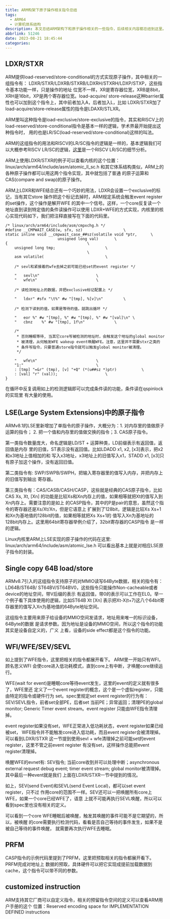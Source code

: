 ```yaml
---
title: ARM构架下原子操作相关指令总结
tags:
  - ARM64
  - 计算机体系结构
description: 本文总结ARM架构下和原子操作相关的一些指令，后续相关内容都总结到这里。 涉及到代码分析时，使用的内核版本是v6.5-rc3。
abbrlink: 51246
date: 2023-08-21 18:45:44
categories:
---
```


LDXR/STXR
----------

ARM提供load-reserved/store-conditional的方式实现原子操作，其中相关的一组指令有：
LDXR/STXR/LDXRB/STXRB/LDXRH/STXRH/LDXP/STXP，这些指令基本功能一样，只是操作的地址
位宽不一样，XR是寄存器位宽，XRB是8bit，XRH是16bit，XP是两个寄存器位宽。load-acquire/
store-release这种barrier属性也可以加到这个指令上，其中前者加入A，后者加入L，比如
LDXR/STXR加了load-acquire/store-release属性的指令是LDAXR/STLXR。

ARM里叫这种指令是load-exclusive/store-exclusive的指令，其实和RISCV上的
load-reserved/store-conditional指令是基本一样的逻辑，学术界最开始提出这种指令时，
用的也是LR/SC(load-reserved/store-conditional)这样的叫法。

ARM的这组指令的用法和RISCV的LR/SC指令的逻辑是一样的，基本逻辑我们可以大概参考RISCV
LR/SC的逻辑，[这里](https://wangzhou.github.io/riscv原子指令分析/)是一个RISCV LR/SC的细节分析。

ARM上使用LDXR/STXR的例子可以查看内核的这个位置：linux/arch/arm64/include/asm/atomic_ll_sc.h
和其它体系结构类似，ARM上的各种原子操作都可以用这两个指令实现，其中就包括了普通
的原子运算和CAS(compare and swap)的原子操作。

ARM上LDXR和WFE结合还有一个巧妙的用法，LDXR会设置一个exclusive的标记，当有其它store
操作把这个标记去掉时，ARM规定系统会触发event register的set操作，这个操作是解开WFE
的其中一个信号。这样，一个core反复读一个地址直到读到特定值的条件读操作可以使用
LDXR+WFE的方式实现，内核里的核心实现代码如下，我们把注释直接写在下面的代码里。
```
/* linux/arch/arm64/include/asm/cmpxchg.h */
#define __CMPWAIT_CASE(w, sfx, sz)					\
static inline void __cmpwait_case_##sz(volatile void *ptr,		\
				       unsigned long val)		\
{									\
	unsigned long tmp;						\
									\
	asm volatile(							\

	/* sevl和紧接着的wfe去掉之前可能已经set的event register */

	"	sevl\n"							\
	"	wfe\n"							\

	/* 读检测地址上的数据，并把exclusive标记配置上 */

	"	ldxr" #sfx "\t%" #w "[tmp], %[v]\n"			\

	/* 检测下读到的值，如果是等待的值，就跳出循环 */

	"	eor	%" #w "[tmp], %" #w "[tmp], %" #w "[val]\n"	\
	"	cbnz	%" #w "[tmp], 1f\n"				\

	/*
	 * 否则睡眠等待, 当其它core写被检测的地址时，会触发这个地址的global monitor
	 * 被清理，从何触发WFE wakeup event唤醒WFE。注意，这里并不需要stxr之类的
	 * 条件写指令，只要普通store指令就可以触发global monitor被清理。
	 */

	"	wfe\n"							\
	"1:"								\
	: [tmp] "=&r" (tmp), [v] "+Q" (*(u##sz *)ptr)			\
	: [val] "r" (val));						\
}
```
在循环中反复调用如上的检测逻辑即可以完成条件读的功能，条件读在qspinlock的实现里
有大量的使用。

LSE(Large System Extensions)中的原子指令
-----------------------------------------

ARMv8.1的LSE里新增加了单指令的原子操作，大概分为：1. 对内存里的值做原子运算的指令；
2. 把一个值和内存里的值做交换的指令；3. CAS原子指令。

第一类指令数量庞大，命名逻辑是LD/ST + 运算种类，LD前缀表示有返回值，返回值是内存
里的旧值，ST表示没有返回值。比如LDADD x1, x2, [x3]表示，把x2和x3地址上值相加的和
写入x3地址，x3地址上的旧值写入x1，STADD x1, [x3]只有原子加这个操作，没有返回旧值。

第二类指令有: SWP/SWPB/SWPH，把输入寄存器里的值写入内存，并把内存上的旧值写到输出
寄存器。

第三类指令有：CAS/CASB/CASH/CASP，这些就是经典的CAS原子指令，比如CAS Xs, Xt, [Xn]
的功能是比较Xs和Xn内存上的值，如果相等就把Xt的值写入到Xn内存上。需要注意的是如上
的CASP指令，其中的P是pair的意思，虽然这个指令的寄存器还是Xs/Xt/Xn，但是它语意上
扩展到了128bit，逻辑是比较Xs Xs+1和Xn为基地值的128bit的值，如果相等就把Xs Xs+1的
值写入Xn为基地址的128bit内存上。这里用64bit寄存器举例介绍了，32bit寄存器的CASP指令
是一样的逻辑。

Linux内核里ARM上LSE实现的原子操作的代码在这里: linux/arch/arm64/include/asm/atomic_lse.h
可以看出基本上就是对相应LSE原子指令的封装。

Single copy 64B load/store
---------------------------

ARMv8.7引入的这组指令支持原子的对MMIO读写64Byte数据，相关的指令有：LD64B/ST64B/
ST64BV/ST64BV0，这些指令只能操作Non-cacheable或者device的地址空间，带V后缀的表示
有返回值，带0的表示可以工作在EL0。举一个例子看下具体使用的逻辑，比如ST64B Xt [Xn]
表示把Xt-X(t+7)这八个64bit寄存器里的值写入Xn为基地值的64Byte地址空间。

这组指令主要用来原子给设备的MMIO空间发请求，地址用来唯一的标识设备，64Byte的数据
是请求参数。因为地址是设备的MMIO空间，所以这个指令的功能其实是设备自定义的，广义
上看，设备的side effect都是这个指令的功能。

WFI/WFE/SEV/SEVL
-----------------

如上提到了WFE指令，这里把相关的指令都展开看下。 ARM里一开始只有WFI，顾名思义WFI
会使core进入低功耗模式，直到core上有中断，才唤醒core继续运行。

WFE(wait for event)是睡眠core等待event发生，这里的event的定义就有很多了，WFE里还
定义了一个event register的概念，这个是一个虚拟register，只能由特定的指令或硬件行为
set。spec里规定set event register的行为有：SEV/SEVL指令，前者set全部PE，后者set
当前PE；异常返回；清理PE的global monitor; Generic Timer event stream。event register
只能由WFE指令清理掉。

event register如果没有set，WFE正常进入低功耗状态，event register如果已经被set，
WFE指令并不能触发core进入低功耗，而且event register会被清理掉。可以看到LDXR/STXR
这一节提到使用sevl + wfe清理掉之前可能set的event register，这里不管之前event register
有没有set，这样操作总能把event register清理掉。

唤醒WFE的evnet有: SEV指令; 当前core收到并可以处理中断；asynchronous external request
debug event; timer event stream; global monitor被清理掉。其中最后一种event就是我们
上面在LDXR/STXR一节中提到的情况。

如上，SEV(send Event)和SEVL(send Event Local)，都可以set event register，只不过
作用core的范围不一样。SEV还可以一把唤醒所有core上WFE，如果一个core已经WFE了，语意
上就不可能再执行SEVL唤醒，所以可以看到spec里也没有相关的定义。

可以看到一个core WFE睡眠后被唤醒，触发其唤醒的事件可能不是它期望的，所以，被唤醒
的core需要执行检测代码，看看是否自己等待的事件发生，如果不是被自己等待的事件唤醒，
就需要再次执行WFE去睡眠。

PRFM
-----

CASP指令的示例代码里提到了PRFM，这里把预取相关的指令都展开看下。PRFM完成对地址上
数据的预取，具体硬件可以把它实现成提前加载数据到cache，这个指令可以带不同的参数。

customized instruction
-----------------------

ARM支持其它厂商可以自定义指令，相关的预留指令空间的定义可以查看ARM用户手册的这个
位置：Reserved encoding space for IMPLEMENTATION DEFINED instructions
